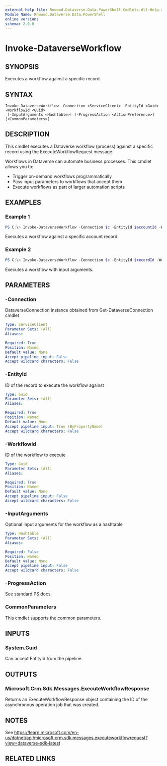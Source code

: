 ```yaml
---
external help file: Rnwood.Dataverse.Data.PowerShell.Cmdlets.dll-Help.xml
Module Name: Rnwood.Dataverse.Data.PowerShell
online version:
schema: 2.0.0
---
```


# Invoke-DataverseWorkflow

## SYNOPSIS
Executes a workflow against a specific record.

## SYNTAX

```
Invoke-DataverseWorkflow -Connection <ServiceClient> -EntityId <Guid> -WorkflowId <Guid> 
 [-InputArguments <Hashtable>] [-ProgressAction <ActionPreference>] [<CommonParameters>]
```

## DESCRIPTION

This cmdlet executes a Dataverse workflow (process) against a specific record using the ExecuteWorkflowRequest message.

Workflows in Dataverse can automate business processes. This cmdlet allows you to:
- Trigger on-demand workflows programmatically
- Pass input parameters to workflows that accept them
- Execute workflows as part of larger automation scripts

## EXAMPLES

### Example 1
```powershell
PS C:\> Invoke-DataverseWorkflow -Connection $c -EntityId $accountId -WorkflowId $workflowId
```

Executes a workflow against a specific account record.

### Example 2
```powershell
PS C:\> Invoke-DataverseWorkflow -Connection $c -EntityId $recordId -WorkflowId $workflowId -InputArguments @{ "Param1" = "Value1"; "Param2" = 123 }
```

Executes a workflow with input arguments.

## PARAMETERS

### -Connection
DataverseConnection instance obtained from Get-DataverseConnection cmdlet

```yaml
Type: ServiceClient
Parameter Sets: (All)
Aliases:

Required: True
Position: Named
Default value: None
Accept pipeline input: False
Accept wildcard characters: False
```

### -EntityId
ID of the record to execute the workflow against

```yaml
Type: Guid
Parameter Sets: (All)
Aliases:

Required: True
Position: Named
Default value: None
Accept pipeline input: True (ByPropertyName)
Accept wildcard characters: False
```

### -WorkflowId
ID of the workflow to execute

```yaml
Type: Guid
Parameter Sets: (All)
Aliases:

Required: True
Position: Named
Default value: None
Accept pipeline input: False
Accept wildcard characters: False
```

### -InputArguments
Optional input arguments for the workflow as a hashtable

```yaml
Type: Hashtable
Parameter Sets: (All)
Aliases:

Required: False
Position: Named
Default value: None
Accept pipeline input: False
Accept wildcard characters: False
```

### -ProgressAction
See standard PS docs.

### CommonParameters
This cmdlet supports the common parameters.

## INPUTS

### System.Guid

Can accept EntityId from the pipeline.

## OUTPUTS

### Microsoft.Crm.Sdk.Messages.ExecuteWorkflowResponse

Returns an ExecuteWorkflowResponse object containing the ID of the asynchronous operation job that was created.

## NOTES

See https://learn.microsoft.com/en-us/dotnet/api/microsoft.crm.sdk.messages.executeworkflowrequest?view=dataverse-sdk-latest

## RELATED LINKS
